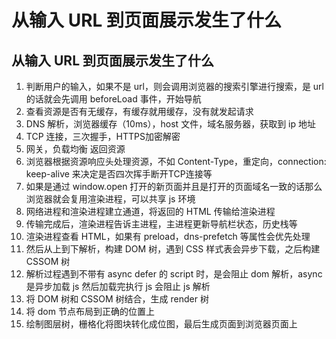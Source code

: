 # 从输入 URL 到页面展示发生了什么

## 从输入 URL 到页面展示发生了什么
1. 判断用户的输入，如果不是 url，则会调用浏览器的搜索引擎进行搜索，是 url 的话就会先调用 beforeLoad 事件，开始导航
2. 查看资源是否有无缓存，有缓存就用缓存，没有就发起请求
3. DNS 解析，浏览器缓存（10ms），host 文件，域名服务器，获取到 ip 地址
4. TCP 连接，三次握手，HTTPS加密解密
5. 网关，负载均衡 返回资源
6. 浏览器根据资源响应头处理资源，不如 Content-Type，重定向，connection: keep-alive 来决定是否四次挥手断开TCP连接等
7. 如果是通过 window.open 打开的新页面并且是打开的页面域名一致的话那么浏览器就会复用渲染进程，可以共享 js 环境
8. 网络进程和渲染进程建立通道，将返回的 HTML 传输给渲染进程
9. 传输完成后，渲染进程告诉主进程，主进程更新导航栏状态，历史栈等
10. 渲染进程查看 HTML，如果有 preload，dns-prefetch 等属性会优先处理 
11. 然后从上到下解析，构建 DOM 树，遇到 CSS 样式表会异步下载，之后构建 CSSOM 树
12. 解析过程遇到不带有 async defer 的 script 时，是会阻止 dom 解析，async 是异步加载 js 然后加载完执行 js 会阻止 js 解析
13. 将 DOM 树和 CSSOM 树结合，生成 render 树
14. 将 dom 节点布局到正确的位置上
15. 绘制图层树，栅格化将图块转化成位图，最后生成页面到浏览器页面上